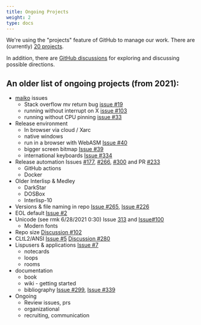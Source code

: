 ```yaml
---
title: Ongoing Projects
weight: 2
type: docs
---
```


We're using the "projects" feature of GitHub to manage our work. There are (currently) [20 projects](https://github.com/orgs/Interlisp/projects).

In addition, there are [GitHub discussions](https://github.com/Interlisp/medley/discussions) for exploring and discussing possible directions.


## An older list of ongoing projects (from 2021):

* [maiko](https://github.com/Interlisp/medley/labels/maiko) issues
  * Stack overflow mv return bug [issue #19](https://github.com/Interlisp/medley/issues/19) 
  * running without interrupt on X [issue #103](https://github.com/Interlisp/medley/issues/103)
  * running without CPU pinning [issue #33](https://github.com/Interlisp/medley/issues/33)
* Release environment
   * In browser via cloud / Xarc 
   * native windows
   * run in a browser with WebASM [Issue #40](https://github.com/Interlisp/medley/issues/40)
   * bigger screen bitmap [Issue #39](https://github.com/Interlisp/medley/issues/39)
   * international keyboards [Issue #334](https://github.com/Interlisp/medley/issues/334)
* Release automation Issues [#177](https://github.com/Interlisp/medley/issues/177), [#266](https://github.com/Interlisp/medley/issues/266), [#300](https://github.com/Interlisp/medley/issues/300) and PR [#233](https://github.com/Interlisp/medley/pull/233)
   * GitHub actions
   * Docker
* Older Interlisp & Medley
   * DarkStar
   * DOSBox
   * Interlisp-10
* Versions & file naming in repo [Issue #265](https://github.com/Interlisp/medley/issues/265), 
[Issue #226](https://github.com/Interlisp/medley/issues/226) 
* EOL default [Issue #2](https://github.com/Interlisp/medley/issues/2)
* Unicode (see rmk 6/28/2021 0:30) Issue [313](https://github.com/Interlisp/medley/issues/313) and [Issue#100](https://github.com/Interlisp/medley/issues/100)
  * Modern fonts
* Repo size [Discussion #102](https://github.com/Interlisp/medley/discussions/102)
* CLtL2/ANSI [Issue #5](https://github.com/Interlisp/medley/issues/5) [Discussion #280](https://github.com/Interlisp/medley/discussions/280)
* Lispusers & applications [Issue #7](https://github.com/Interlisp/medley/issues/7)
   * notecards
   * loops
   * rooms
* documentation
  * book
  * wiki - getting started
  * bibliography [Issue #299](https://github.com/Interlisp/medley/issues/299), [Issue #339](https://github.com/Interlisp/medley/issues/339)
* Ongoing
  * Review issues, prs
  * organizational 
  * recruiting, communication
